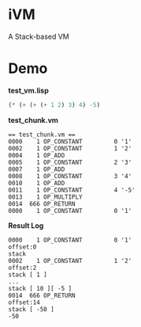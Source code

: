 # iVM
A Stack-based VM

# Demo
**test_vm.lisp**
```lisp
(* (+ (+ (+ 1 2) 3) 4) -5)
```

**test_chunk.vm**

```assemble 
== test_chunk.vm ==
0000    1 OP_CONSTANT         0 '1'
0002    1 OP_CONSTANT         1 '2'
0004    1 OP_ADD
0005    1 OP_CONSTANT         2 '3'
0007    1 OP_ADD
0008    1 OP_CONSTANT         3 '4'
0010    1 OP_ADD
0011    1 OP_CONSTANT         4 '-5'
0013    1 OP_MULTIPLY
0014  666 OP_RETURN
0000    1 OP_CONSTANT         0 '1'
```

**Result Log**
```
0000    1 OP_CONSTANT         0 '1'
offset:0 
stack 
0002    1 OP_CONSTANT         1 '2'
offset:2 
stack [ 1 ]
...
stack [ 10 ][ -5 ]
0014  666 OP_RETURN
offset:14 
stack [ -50 ]
-50
```
